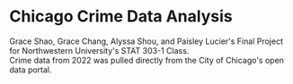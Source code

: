 # Chicago Crime Data Analysis

Grace Shao, Grace Chang, Alyssa Shou, and Paisley Lucier's Final Project for Northwestern University's STAT 303-1 Class. <br>
Crime data from 2022 was pulled directly from the City of Chicago's open data portal.

